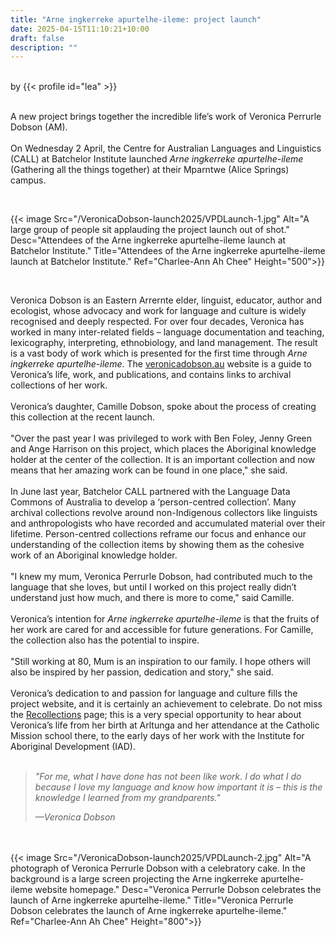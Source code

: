 ```yaml
---
title: "Arne ingkerreke apurtelhe-ileme: project launch"
date: 2025-04-15T11:10:21+10:00
draft: false
description: ""
---
```

<br>
by {{< profile id="lea" >}}
<br />
<br>

A new project brings together the incredible life’s work of Veronica Perrurle Dobson (AM).
<br></br>
On Wednesday 2 April, the Centre for Australian Languages and Linguistics (CALL) at Batchelor Institute launched *Arne ingkerreke apurtelhe-ileme* (Gathering all the things together) at their Mparntwe (Alice Springs) campus. 

<br>

{{< image Src="/VeronicaDobson-launch2025/VPDLaunch-1.jpg" Alt="A large group of people sit applauding the project launch out of shot." Desc="Attendees of the Arne ingkerreke apurtelhe-ileme launch at Batchelor Institute." Title="Attendees of the Arne ingkerreke apurtelhe-ileme launch at Batchelor Institute." Ref="Charlee-Ann Ah Chee" Height="500">}}

<br>

Veronica Dobson is an Eastern Arrernte elder, linguist, educator, author and ecologist, whose advocacy and work for language and culture is widely recognised and deeply respected. For over four decades, Veronica has worked in many inter-related fields – language documentation and teaching, lexicography, interpreting, ethnobiology, and land management. The result is a vast body of work which is presented for the first time through *Arne ingkerreke apurtelhe-ileme*. The [veronicadobson.au](https://veronicadobson.au) website is a guide to Veronica’s life, work, and publications, and contains links to archival collections of her work. 
<br>
</br>
Veronica’s daughter, Camille Dobson, spoke about the process of creating this collection at the recent launch. 
<br></br>
"Over the past year I was privileged to work with Ben Foley, Jenny Green and Ange Harrison on this project, which places the Aboriginal knowledge holder at the center of the collection. It is an important collection and now means that her amazing work can be found in one place," she said.
<br></br>
In June last year, Batchelor CALL partnered with the Language Data Commons of Australia to develop a ‘person-centred collection’. Many archival collections revolve around non-Indigenous collectors like linguists and anthropologists who have recorded and accumulated material over their lifetime. Person-centred collections reframe our focus and enhance our understanding of the collection items by showing them as the cohesive work of an Aboriginal knowledge holder. 
<br></br>
"I knew my mum, Veronica Perrurle Dobson, had contributed much to the language that she loves, but until I worked on this project really didn’t understand just how much, and there is more to come," said Camille.
<br></br>
Veronica’s intention for *Arne ingkerreke apurtelhe-ileme* is that the fruits of her work are cared for and accessible for future generations. For Camille, the collection also has the potential to inspire. 
<br></br>
"Still working at 80, Mum is an inspiration to our family. I hope others will also be inspired by her passion, dedication and story," she said.
<br></br>
Veronica’s dedication to and passion for language and culture fills the project website, and it is certainly an achievement to celebrate. Do not miss the [Recollections](https://www.veronicadobson.au/recollections) page; this is a very special opportunity to hear about Veronica’s life from her birth at Arltunga and her attendance at the Catholic Mission school there, to the early days of her work with the Institute for Aboriginal Development (IAD). 
<br></br>
>*"For me, what I have done has not been like work. I do what I do because I love my language and know how important it is – this is the knowledge I learned from my grandparents."*
>
>*—Veronica Dobson*

<br></br>
{{< image Src="/VeronicaDobson-launch2025/VPDLaunch-2.jpg" Alt="A photograph of Veronica Perrurle Dobson with a celebratory cake. In the background is a large screen projecting the Arne ingkerreke apurtelhe-ileme website homepage." Desc="Veronica Perrurle Dobson celebrates the launch of Arne ingkerreke apurtelhe-ileme." Title="Veronica Perrurle Dobson celebrates the launch of Arne ingkerreke apurtelhe-ileme." Ref="Charlee-Ann Ah Chee" Height="800">}}
